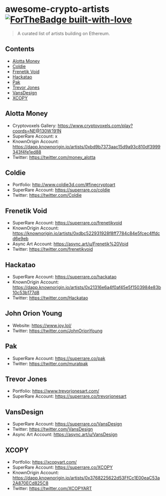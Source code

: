 # awesome-crypto-artists [![ForTheBadge built-with-love](http://ForTheBadge.com/images/badges/built-with-love.svg)](https://GitHub.com/Naereen/)


> A curated list of artists building on Ethereum.


## Contents
- [Alotta Money](#alotta-money)
- [Coldie](#coldie)
- [Frenetik Void](#frenetik-void)
- [Hackatao](#hackatao)
- [Pak](#pak)
- [Trevor Jones](#trevor-jones)
- [VansDesign](#vansdesign)
- [XCOPY](#xcopy)


## Alotta Money
- Cryptovoxels Gallery: https://www.cryptovoxels.com/play?coords=NE@130W,191N
- SuperRare Account: x
- KnownOrigin Account: https://dapp.knownorigin.io/artists/0xbd9b7373aac15d9a93c810df3999343f4fe1ed88
- Twitter: https://twitter.com/money_alotta

## Coldie
- Portfolio: http://www.coldie3d.com/#finecryptoart
- SuperRare Account: https://superrare.co/coldie
- Twitter: https://twitter.com/Coldie

## Frenetik Void
- SuperRare Account: https://superrare.co/frenetikvoid
- KnownOrigin Account: https://knownorigin.io/artists/0xdbc522931928f8ff7784c84e5fcec4ffdcd6e9eb
- Async Art Account: https://async.art/u/Frenetik%20Void
- Twitter: https://twitter.com/frenetikvoid

## Hackatao
- SuperRare Account: https://superrare.co/hackatao
- KnownOrigin Account: https://dapp.knownorigin.io/artists/0x21316e6a4f0af45e5f1503984e83b10c53b177d8
- Twitter: https://twitter.com/Hackatao

## John Orion Young
- Website: https://www.joy.lol/
- Twitter: https://twitter.com/JohnOrionYoung

## Pak
- SuperRare Account: https://superrare.co/pak
- Twitter: https://twitter.com/muratpak

## Trevor Jones
- Portfolio: https://www.trevorjonesart.com/
- SuperRare Account: https://superrare.co/trevorjonesart

## VansDesign
- SuperRare Account: https://superrare.co/VansDesign
- Twitter: https://twitter.com/VansDesign
- Async Art Account: https://async.art/u/VansDesign

## XCOPY
- Portfolio: https://xcopyart.com/
- SuperRare Account: https://superrare.co/XCOPY
- KnownOrigin Account: https://dapp.knownorigin.io/artists/0x3768225622d53FfCc1E00eaC53a2A870ECd825C8
- Twitter: https://twitter.com/XCOPYART
